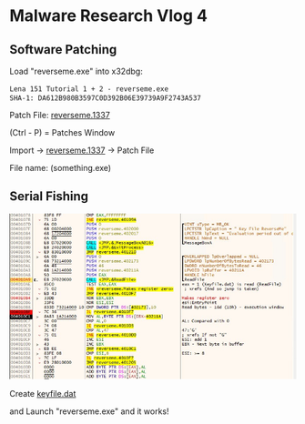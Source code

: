 # Malware Research Vlog 4

## Software Patching

Load "reverseme.exe" into x32dbg:

```
Lena 151 Tutorial 1 + 2 - reverseme.exe
SHA-1: DA612B980B3597C0D392B06E39739A9F2743A537
```

Patch File: [reverseme.1337](reverseme.1337)

(Ctrl - P) = Patches Window

Import -> [reverseme.1337](reverseme.1337) -> Patch File

File name: (something.exe)

## Serial Fishing

![MRV4_reverseme](MRV4.jpg)

Create [keyfile.dat](keyfile.dat)

and Launch "reverseme.exe" and it works!

